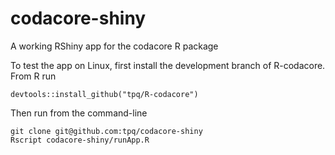 # codacore-shiny

A working RShiny app for the codacore R package

To test the app on Linux, first install the development branch of R-codacore. From R run

```
devtools::install_github("tpq/R-codacore")
```

Then run from the command-line

```
git clone git@github.com:tpq/codacore-shiny
Rscript codacore-shiny/runApp.R
```
